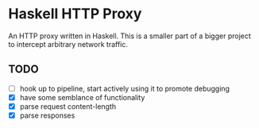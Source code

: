 # Haskell HTTP Proxy
An HTTP proxy written in Haskell. This is a smaller part of a bigger project to intercept arbitrary network traffic.

## TODO
- [ ] hook up to pipeline, start actively using it to promote debugging
- [x] have some semblance of functionality
- [x] parse request content-length
- [x] parse responses
